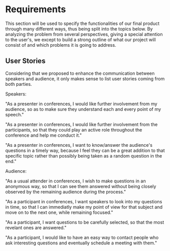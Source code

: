 # Requirements

This section will be used to specify the functionalities of our final product through many different ways, thus being split into the topics below.
By analyzing the problem from several perspectives, giving a special attention to the user's, we except to build a strong outline of what our project will consist of and which problems it is going to address. 

## User Stories

Considering that we proposed to enhance the communication between speakers and audience, it only makes sense to list user stories coming from both parties.

Speakers:

"As a presenter in conferences, I would like further involvement from my audience, so as to make sure they understand each and every point of my speech."

"As a presenter in conferences, I would like further involvement from the participants, so that they could play an active role throughout the conference and help me conduct it."

"As a presenter in conferences, I want to know/answer the audience's questions in a timely way, because I feel they can be a great addition to that specific topic rather than possibly being taken as a random question in the end."

Audience:

"As a usual attender in conferences, I wish to make questions in an anonymous way, so that I can see them answered without being closely observed by the remaining audience during the process."

"As a participant in conferences, I want speakers to look into my questions in time, so that I can immediatly make my point of view for that subject and move on to the next one, while remaining focused."

"As a participant, I want questions to be carefully selected, so that the most revelant ones are answered."

"As a participant, I would like to have an easy way to contact people who ask interesting questions and eventually schedule a meeting with them."
